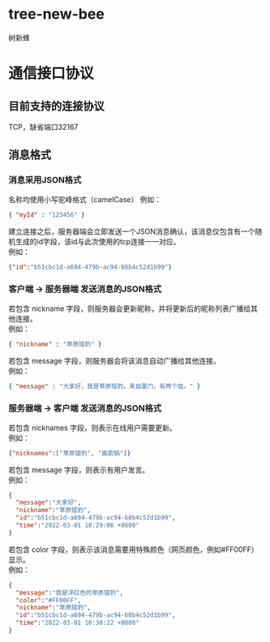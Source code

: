 # tree-new-bee
树新蜂

# 通信接口协议  
## 目前支持的连接协议  
TCP，缺省端口32167    

## 消息格式  

### 消息采用JSON格式

名称均使用小写驼峰格式（camelCase）
例如：   
```json
{ "myId" : "123456" }   
```
建立连接之后，服务器端会立即发送一个JSON消息确认，该消息仅包含有一个随机生成的id字段，该id与此次使用的tcp连接一一对应。  
例如：   
```json
{"id":"b51cbc1d-a694-479b-ac94-68b4c52d1b99"}
```
  
### 客户端 -> 服务器端 发送消息的JSON格式
  
若包含 nickname 字段，则服务器会更新昵称，并将更新后的昵称列表广播给其他连接。   
例如：
```json 
{ "nickname" : "草原猎豹" }   
```
若包含 message 字段，则服务器会将该消息自动广播给其他连接。  
例如：
```json
{ "message" : "大家好，我是草原猎豹，来自厦门，有两个娃。" }
```

### 服务器端 -> 客户端 发送消息的JSON格式

若包含 nicknames 字段，则表示在线用户需要更新。   
例如：
```json
{"nicknames":["草原猎豹", "面筋锅"]}
```
若包含 message 字段，则表示有用户发言。  
例如：
```json
{
  "message":"大家好",
  "nickname":"草原猎豹",
  "id":"b51cbc1d-a694-479b-ac94-68b4c52d1b99",
  "time":"2022-03-01 10:29:06 +0800"
}
```
若包含 color 字段，则表示该消息需要用特殊颜色（网页颜色，例如#FF00FF）显示。   
例如：
```json
{
  "message":"我是洋红色的草原猎豹",
  "color":"#FF00FF",
  "nickname":"草原猎豹",
  "id":"b51cbc1d-a694-479b-ac94-68b4c52d1b99",
  "time":"2022-03-01 10:30:22 +0800"
}
```
